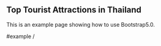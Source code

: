 Top Tourist Attractions in Thailand
------------------------------------
This is an example page showing how to use Bootstrap5.0.

#example
/<img class="img-fluid img-thumbnail" src="" alt=""/>